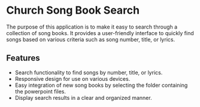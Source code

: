 # Church Song Book Search

The purpose of this application is to make it easy to search through a collection of song books. It provides a user-friendly interface to quickly find songs based on various criteria such as song number, title, or lyrics.

## Features

- Search functionality to find songs by number, title, or lyrics.
- Responsive design for use on various devices.
- Easy integration of new song books by selecting the folder containing the powerpoint files.
- Display search results in a clear and organized manner.
